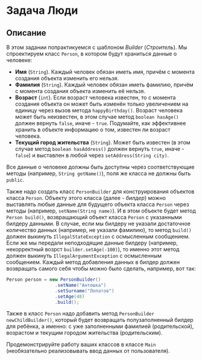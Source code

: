 # Задача Люди

## Описание
В этом задании попрактикуемся с шаблоном *Builder* (*Строитель*). Мы спроектируем класс `Person`, в котором будут храниться данные о человеке:
* **Имя** (`String`). Каждый человек обязан иметь имя, причём с момента создания объекта изменить его нельзя.
* **Фамилия** (`String`). Каждый человек обязан иметь фамилию, причём с момента создания объекта изменить её нельзя.
* **Возраст** (`int`). Если возраст человека известен, то с момента создания объекта он может быть изменён только увеличением на единицу через вызов метода `happyBirthday()`. Возраст человека может быть неизвестен, в этом случае метод `boolean hasAge()` должен вернуть `false`, иначе - `true`. Подумайте, как эффективнее хранить в объекте информацию о том, известен ли возраст человека.
* **Текущий город жительства** (`String`). Может быть известен (в этом случае метод `boolean hasAddress()` должен вернуть `true`, иначе - `false`) и выставлен в любой через `setAddress(String city)`.

Все данные о человеке должны быть доступны через соответствующие методы (например, `String getName()`), поля же класса не должны быть `public`. 

Также надо создать класс `PersonBuilder` для конструирования объектов класса `Person`. Объекту этого класса (далее - *билдер*) можно выставлять любые данные для будущего объекта класса `Person` через методы (например, `setName(String name)`). И в этом объекте будет метод `Person build()`, возвращающий объект класса `Person` с указанными билдеру данными. В случае, если мы билдеру не указали достаточное количество данных (например, не указали фамилию), то метод `build()` должен выкинуть `IllegalStateException` с осмысленным сообщением. Если же мы передали неподходящие данные билдеру (например, некорректный возрст `builder.setAge(-100)`), то именно этот метод должен выкинуть `IllegalArgumentException` с осмысленным сообщением. Каждый метод добавления данных в билдер должен возвращать самого себя чтобы можно было сделать, например, вот так:
```java
Person person = new PersonBuilder()
                  .setName("Антошка")
                  .setSurname("Лопатов")
                  .setAge(48)
                  .build();
```

Также в класс `Person` надо добавить метод `PersonBuilder newChildBuilder()`, который будет возвращать полузаполненный билдер для ребёнка, а именно: с уже заполненными фамилией (родительской), возрастом и текущим городом жительства (родительским).

Продемонстрируйте работу ваших классов в классе `Main` (необязательно реализовывать ввод данных от пользователя).
